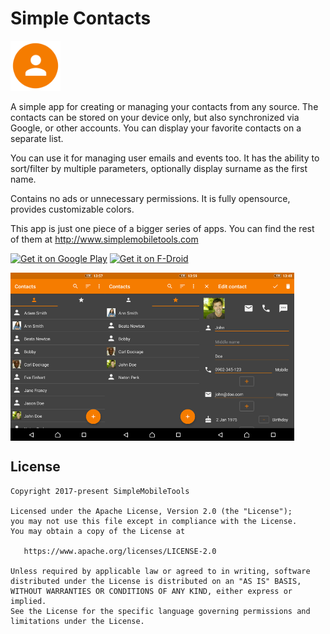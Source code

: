 # Simple Contacts
<img alt="Logo" src="app/src/main/res/mipmap-xxxhdpi/ic_launcher.png" width="80" />

A simple app for creating or managing your contacts from any source. The contacts can be stored on your device only, but also synchronized via Google, or other accounts. You can display your favorite contacts on a separate list.

You can use it for managing user emails and events too. It has the ability to sort/filter by multiple parameters, optionally display surname as the first name.

Contains no ads or unnecessary permissions. It is fully opensource, provides customizable colors.

This app is just one piece of a bigger series of apps. You can find the rest of them at http://www.simplemobiletools.com

<a href='https://play.google.com/store/apps/details?id=com.simplemobiletools.contacts'><img src='http://simplemobiletools.github.io/assets/public/google-play.png' alt='Get it on Google Play' height='45' /></a>
<a href='https://f-droid.org/app/com.simplemobiletools.contacts'><img src='http://simplemobiletools.github.io/assets/public/f-droid.png' alt='Get it on F-Droid' height='45' /></a>

<div style="display:flex;">
<img alt="App image" src="fastlane/metadata/android/en-US/images/phoneScreenshots/app.png" width="30%">
<img alt="App image" src="fastlane/metadata/android/en-US/images/phoneScreenshots/app_2.png" width="30%">
<img alt="App image" src="fastlane/metadata/android/en-US/images/phoneScreenshots/app_3.png" width="30%">
</div>

License
-------
    Copyright 2017-present SimpleMobileTools
    
    Licensed under the Apache License, Version 2.0 (the "License");
    you may not use this file except in compliance with the License.
    You may obtain a copy of the License at
    
       https://www.apache.org/licenses/LICENSE-2.0
    
    Unless required by applicable law or agreed to in writing, software
    distributed under the License is distributed on an "AS IS" BASIS,
    WITHOUT WARRANTIES OR CONDITIONS OF ANY KIND, either express or implied.
    See the License for the specific language governing permissions and
    limitations under the License.
